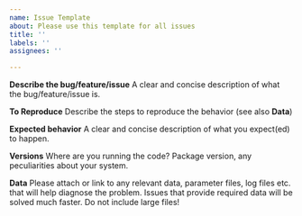 ```yaml
---
name: Issue Template
about: Please use this template for all issues
title: ''
labels: ''
assignees: ''

---
```


<!---
                                        =================================
                                        PLEASE READ BEFORE OPENING AN ISSUE
                                        =================================
- Allow at least 7 days after posting for a response
- If you do not hear from me after 7 days, please post a reminder in your issue
- If I do not receive a response from you after 30 days, I will close the issue as stagnant. You are welcome to re-open or start a new issue
- Be concise and organized when describing your issue
- Include all relevant information that allows me to reproduce or understand the issue you are having, or the feature you are requesting
- Please be patient, I am a sole developer with limited time to work on software development, but I do keep an eye on the repository and any notifications I receive, and get to things when I can.
-->

**Describe the bug/feature/issue**
A clear and concise description of what the bug/feature/issue is.

**To Reproduce**
Describe the steps to reproduce the behavior (see also **Data**)

**Expected behavior**
A clear and concise description of what you expect(ed) to happen.

**Versions**
Where are you running the code? Package version, any peculiarities about your system.

**Data**
Please attach or link to any relevant data, parameter files, log files etc. that will help diagnose the problem. Issues that provide required data will be solved much faster. Do not include large files!
